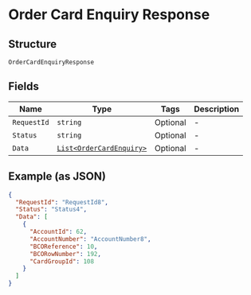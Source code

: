 
# Order Card Enquiry Response

## Structure

`OrderCardEnquiryResponse`

## Fields

| Name | Type | Tags | Description |
|  --- | --- | --- | --- |
| `RequestId` | `string` | Optional | - |
| `Status` | `string` | Optional | - |
| `Data` | [`List<OrderCardEnquiry>`](../../doc/models/order-card-enquiry.md) | Optional | - |

## Example (as JSON)

```json
{
  "RequestId": "RequestId8",
  "Status": "Status4",
  "Data": [
    {
      "AccountId": 62,
      "AccountNumber": "AccountNumber8",
      "BCOReference": 10,
      "BCORowNumber": 192,
      "CardGroupId": 108
    }
  ]
}
```

